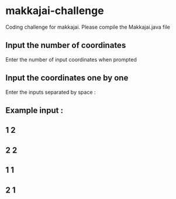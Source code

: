 # makkajai-challenge
Coding challenge for makkajai. Please compile the Makkajai.java file

## Input the number of coordinates
Enter the number of input coordinates when prompted

## Input the coordinates one by one
Enter the inputs separated by space : 
## Example input : 
## 1 2
## 2 2
## 1 1
## 2 1

